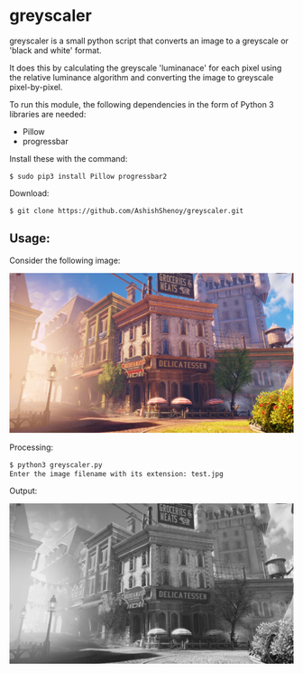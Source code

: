 greyscaler
===

greyscaler is a small python script that converts an image to a greyscale or 'black and white' format.

It does this by calculating the greyscale 'luminanace' for each pixel using the relative luminance algorithm and converting the image to greyscale pixel-by-pixel.

To run this module, the following dependencies in the form of Python 3
libraries are needed:

- Pillow
- progressbar

Install these with the command:

    $ sudo pip3 install Pillow progressbar2


Download:

    $ git clone https://github.com/AshishShenoy/greyscaler.git

## **Usage**:

Consider the following image:

<img src="https://github.com/AshishShenoy/greyscaler/blob/master/test.jpg" width = "720">

Processing:

    $ python3 greyscaler.py
    Enter the image filename with its extension: test.jpg

Output:

<img src="https://github.com/AshishShenoy/greyscaler/blob/master/test_gs.jpg" width = "720">
